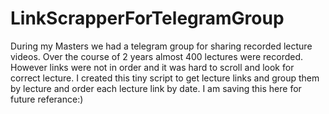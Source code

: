 # LinkScrapperForTelegramGroup

During my Masters we had a telegram group for sharing recorded lecture videos. Over the course of 2 years almost 400 lectures were recorded. However links were not in order and it was hard to scroll and look for correct lecture. I created this tiny script to get lecture links and group them by lecture and order each lecture link by date. I am saving this here for future referance:)
